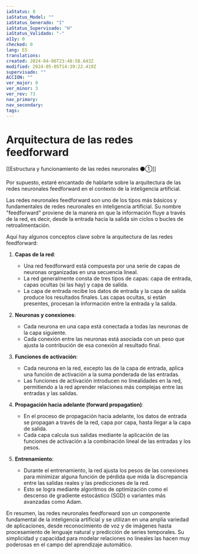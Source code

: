 ```yaml
---
iaStatus: 8
iaStatus_Model: ""
iaStatus_Generado: "I"
iaStatus_Supervisado: "H"
iaStatus_Validado: "-"
a11y: 0
checked: 0
lang: ES
translations: 
created: 2024-04-06T23:48:58.643Z
modified: 2024-05-05T14:39:22.419Z
supervisado: ""
ACCION: ""
ver_major: 0
ver_minor: 3
ver_rev: 73
nav_primary: 
nav_secondary: 
tags:
---
```

# Arquitectura de las redes feedforward

[[Estructura y funcionamiento de las redes neuronales ⚫①]]

Por supuesto, estaré encantado de hablarte sobre la arquitectura de las redes neuronales feedforward en el contexto de la inteligencia artificial.

Las redes neuronales feedforward son uno de los tipos más básicos y fundamentales de redes neuronales en inteligencia artificial. Su nombre "feedforward" proviene de la manera en que la información fluye a través de la red, es decir, desde la entrada hacia la salida sin ciclos o bucles de retroalimentación.

Aquí hay algunos conceptos clave sobre la arquitectura de las redes feedforward:

1. **Capas de la red**:
   - Una red feedforward está compuesta por una serie de capas de neuronas organizadas en una secuencia lineal.
   - La red generalmente consta de tres tipos de capas: capa de entrada, capas ocultas (si las hay) y capa de salida.
   - La capa de entrada recibe los datos de entrada y la capa de salida produce los resultados finales. Las capas ocultas, si están presentes, procesan la información entre la entrada y la salida.

2. **Neuronas y conexiones**:
   - Cada neurona en una capa está conectada a todas las neuronas de la capa siguiente.
   - Cada conexión entre las neuronas está asociada con un peso que ajusta la contribución de esa conexión al resultado final.

3. **Funciones de activación**:
   - Cada neurona en la red, excepto las de la capa de entrada, aplica una función de activación a la suma ponderada de las entradas.
   - Las funciones de activación introducen no linealidades en la red, permitiendo a la red aprender relaciones más complejas entre las entradas y las salidas.

4. **Propagación hacia adelante (forward propagation)**:
   - En el proceso de propagación hacia adelante, los datos de entrada se propagan a través de la red, capa por capa, hasta llegar a la capa de salida.
   - Cada capa calcula sus salidas mediante la aplicación de las funciones de activación a la combinación lineal de las entradas y los pesos.

5. **Entrenamiento**:
   - Durante el entrenamiento, la red ajusta los pesos de las conexiones para minimizar alguna función de pérdida que mida la discrepancia entre las salidas reales y las predicciones de la red.
   - Esto se logra mediante algoritmos de optimización como el descenso de gradiente estocástico (SGD) o variantes más avanzadas como Adam.

En resumen, las redes neuronales feedforward son un componente fundamental de la inteligencia artificial y se utilizan en una amplia variedad de aplicaciones, desde reconocimiento de voz y de imágenes hasta procesamiento de lenguaje natural y predicción de series temporales. Su simplicidad y capacidad para modelar relaciones no lineales las hacen muy poderosas en el campo del aprendizaje automático.